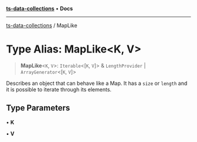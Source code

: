 [**ts-data-collections**](../README.md) • **Docs**

---

[ts-data-collections](../README.md) / MapLike

# Type Alias: MapLike\<K, V\>

> **MapLike**\<`K`, `V`\>: `Iterable`\<[`K`, `V`]\> & `LengthProvider` \| `ArrayGenerator`\<[`K`, `V`]\>

Describes an object that can behave like a Map. It has a
`size` or `length` and it is possible to iterate through its
elements.

## Type Parameters

• **K**

• **V**
